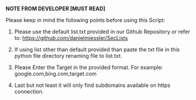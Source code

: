 ******************NOTE FROM DEVELOPER  [MUST READ]******************

Please keep in mind the following points before using this Script:

1. Please use the default list.txt provided in our Github Repository or refer to:
                https://github.com/danielmiessler/SecLists
                
2. If using list other than default provided than paste the txt file in this python file directory renaming file to list.txt.

3. Please Enter the Target in the provided format. For example: google.com,bing.com,target.com

4. Last but not least it will only find subdomains available on https connection.
